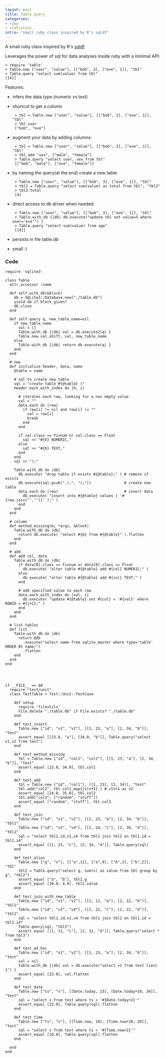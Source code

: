 ```yaml
--- 
layout: post
title: Table.query
categories: 
- ruby
- statistics
intro: "small ruby class inspired by R's sqldf"
---
```


A small ruby class inspired by R's [sqldf](http://code.google.com/p/sqldf/)

Leverages the power of sql for data analyses inside ruby with a minimal API:

	> require 'table'
	> Table.new ["user", "value"], [["bob", 3], ["eve", 1]], "tbl"
	> Table.query "select sum(value) from tbl"
	[[4]]

Features:
 - infers the data type (numeric vs text)
 - shortcut to get a column

		> tbl = Table.new ["user", "value"], [["bob", 3], ["eve", 1]], "tbl"
		> tbl.user
		["bob", "eve"]

 - augment your data by adding columns:

		> tbl = Table.new ["user", "value"], [["bob", 3], ["eve", 1]], "tbl"
		> tbl.add "sex", ["male", "female"]
		> Table.query "select user, sex from tbl"
		[["bob", "male"], ["eve", "female"]]

 - by naming the query(at the end) create a new table:

		> Table.new ["user", "value"], [["bob", 3], ["eve", 1]], "tbl"
		> tbl2 = Table.query "select sum(value) as total from tbl", "tbl2"
		> tbl2.total
		[4]


 - direct access to db driver when needed:

		> Table.new ["user", "value"], [["bob", 3], ["eve", 1]], "tbl"
		> Table.with_db {|db| db.execute("update tbl set value=5 where user='eve'") }
		> Table.query "select sum(value) from age"
		[[8]]


 - persists in file table.db

 - small :)
 
### Code
      
    require 'sqlite3'

    class Table
      attr_accessor :name

      def self.with_db(&block)
        db = SQLite3::Database.new("./table.db")
        yield db if block_given?
        db.close  
      end

      def self.query q, new_table_name=nil
        if new_table_name
          val = []
          Table.with_db {|db| val = db.execute2(q) }
          Table.new val.shift, val, new_table_name
        else 
          Table.with_db {|db| return db.execute(q) }
        end
      end  

      # new
      def initialize header, data, name
        @table = name

        # sql to create new table
        sql = "create table #{@table} ("
        header.each_with_index do |h, i|

          # iterates each row, looking for a non empty value
          val = ""
          data.each do |row| 
            if row[i] != nil and row[i] != ""
              val = row[i]
              break
            end
          end

          if val.class == Fixnum or val.class == Float
            sql << "#{h} NUMERIC,"
          else 
            sql << "#{h} TEXT,"
          end
        end
        sql << ");"

        Table.with_db do |db|
          db.execute( "drop table if exists #{@table};" ) # remove if exists
          db.execute(sql.gsub(",);", ");"))               # create new table  
          data.each do |row|                              # insert data
            db.execute( "insert into #{@table} values ( '#{row.join("','")}' );" )        
          end
        end
      end

      # column  
      def method_missing(m, *args, &block) 
        Table.with_db do |db|
          return db.execute( "select #{m} from #{@table}" ).flatten
        end
      end

      # add  
      def add col, data
        Table.with_db do |db|
          if data[0].class == Fixnum or data[0].class == Float
            db.execute( "alter table #{@table} add #{col} NUMERIC;" )
          else
            db.execute( "alter table #{@table} add #{col} TEXT;" )
          end

          # add specified value to each row
          data.each_with_index do |val, i|
            db.execute( "update #{@table} set #{col} = '#{val}' where ROWID = #{i+1};" )
          end
        end
      end

      # list tables
      def list
        Table.with_db do |db|
          return @db
            .execute("select name from sqlite_master where type='table' ORDER BY name;")
            .flatten    
        end
      end
    end




    if __FILE__ == $0
      require "test/unit"
      class TestTable < Test::Unit::TestCase

        def setup
          require 'fileutils'
          File.delete "./table.db" if File.exists? "./table.db"
        end    

        def test_insert
          Table.new ["id", "v1", "v2"], [[1, 23, "a"], [2, 34, "b"]], "test"
          assert_equal [[23.0, "a"], [34.0, "b"]], Table.query("select v1,v2 from test")
        end

        def test_method_missing
          tbl = Table.new ["id", "col1", "col2"], [[1, 23, "a"], [2, 34, "b"]], "test"
          assert_equal [23.0, 34.0], tbl.col1
        end

        def test_add
          tbl = Table.new ["id", "col1"], [[1, 23], [2, 34]], "test"
          tbl.add("col2", tbl.col1.map{|v|v+1} ) # v1+=1 as v2
          assert_equal [24.0, 35.0], tbl.col2
          tbl.add("col3", ["random", "stuff"])
          assert_equal ["random", "stuff"], tbl.col3
        end

        def test_join
          Table.new ["id", "v1", "v2"], [[1, 23, "a"], [2, 34, "b"]], "tbl1"
          Table.new ["id", "v3", "v4"], [[1, 24, "c"], [2, 36, "d"]], "tbl2"
          sql = "select tbl1.id,v1,v4 from tbl1 join tbl2 on tbl1.id = tbl2.id"
          assert_equal [[1, 23, "c"], [2, 34, "d"]], Table.query(sql)
        end

        def test_alias
          Table.new ["g", "v"], [["a",11], ["a",9], ["b",2], ["b",2]], "tbl"
          tbl2 = Table.query("select g, sum(v) as value from tbl group by g", "tbl2")
          assert_equal ["a", "b"], tbl2.g
          assert_equal [20.0, 4.0], tbl2.value
        end

        def test_join_with_new_table
          Table.new ["id", "v1", "v2"], [[1, 11, "a"], [2, 12, "b"]], "tbl1"
          Table.new ["id", "v3", "v4"], [[1, 21, "c"], [2, 22, "d"]], "tbl2"
          sql = "select tbl1.id,v1,v4 from tbl1 join tbl2 on tbl1.id = tbl2.id"
          Table.query(sql, "tbl3")
          assert_equal [[1, 11, "c"], [2, 12, "d"]], Table.query("select * from tbl3")
        end

        def test_ad_hoc
          Table.new ["id", "v1", "v2"], [[1, 23, "a"], [2, 34, "b"]], "test"
          val = nil
          Table.with_db {|db| val = db.execute("select v1 from test limit 1") }
          assert_equal [23.0], val.flatten
        end

        def test_date
          Table.new ["ts", "v"], [[Date.today, 23], [Date.today+10, 34]], "test"
          sql = "select v from test where ts < '#{Date.today+2}'"
          assert_equal [23.0], Table.query(sql).flatten
        end

        def test_time
          Table.new ["ts", "v"], [[Time.now, 10], [Time.now+10, 20]], "test"
          sql = "select v from test where ts < '#{Time.now+2}'"
          assert_equal [10.0], Table.query(sql).flatten
        end

      end
    end
